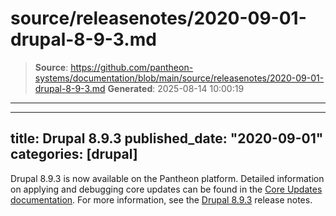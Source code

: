 # source/releasenotes/2020-09-01-drupal-8-9-3.md

> **Source**: https://github.com/pantheon-systems/documentation/blob/main/source/releasenotes/2020-09-01-drupal-8-9-3.md
> **Generated**: 2025-08-14 10:00:19

---

---
title: Drupal 8.9.3
published_date: "2020-09-01"
categories: [drupal]
---
Drupal 8.9.3 is now available on the Pantheon platform. Detailed information on applying and debugging core updates can be found in the [Core Updates documentation](/core-updates). For more information, see the [Drupal 8.9.3](https://www.drupal.org/project/drupal/releases/8.9.3) release notes.
